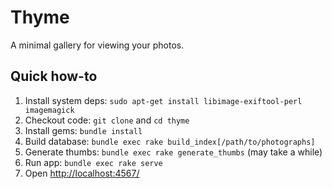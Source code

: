 # Thyme

A minimal gallery for viewing your photos.

## Quick how-to

1. Install system deps: `sudo apt-get install libimage-exiftool-perl
   imagemagick`
1. Checkout code: `git clone` and `cd thyme`
1. Install gems: `bundle install`
1. Build database: `bundle exec rake build_index[/path/to/photographs]`
1. Generate thumbs: `bundle exec rake generate_thumbs` (may take a while)
1. Run app: `bundle exec rake serve`
1. Open <http://localhost:4567/>
